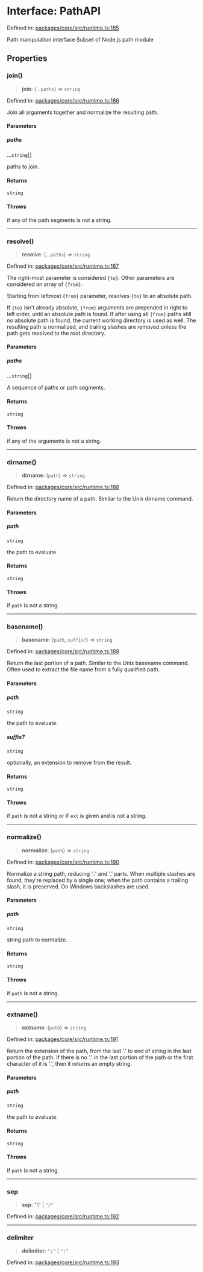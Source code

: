 # Interface: PathAPI

Defined in: [packages/core/src/runtime.ts:185](https://github.com/vdeantoni/unblessed/blob/alpha/packages/core/src/runtime.ts#L185)

Path manipulation interface
Subset of Node.js path module

## Properties

### join()

> **join**: (...`paths`) => `string`

Defined in: [packages/core/src/runtime.ts:186](https://github.com/vdeantoni/unblessed/blob/alpha/packages/core/src/runtime.ts#L186)

Join all arguments together and normalize the resulting path.

#### Parameters

##### paths

...`string`[]

paths to join.

#### Returns

`string`

#### Throws

if any of the path segments is not a string.

---

### resolve()

> **resolve**: (...`paths`) => `string`

Defined in: [packages/core/src/runtime.ts:187](https://github.com/vdeantoni/unblessed/blob/alpha/packages/core/src/runtime.ts#L187)

The right-most parameter is considered `{to}`. Other parameters are considered an array of `{from}`.

Starting from leftmost `{from}` parameter, resolves `{to}` to an absolute path.

If `{to}` isn't already absolute, `{from}` arguments are prepended in right to left order,
until an absolute path is found. If after using all `{from}` paths still no absolute path is found,
the current working directory is used as well. The resulting path is normalized,
and trailing slashes are removed unless the path gets resolved to the root directory.

#### Parameters

##### paths

...`string`[]

A sequence of paths or path segments.

#### Returns

`string`

#### Throws

if any of the arguments is not a string.

---

### dirname()

> **dirname**: (`path`) => `string`

Defined in: [packages/core/src/runtime.ts:188](https://github.com/vdeantoni/unblessed/blob/alpha/packages/core/src/runtime.ts#L188)

Return the directory name of a path. Similar to the Unix dirname command.

#### Parameters

##### path

`string`

the path to evaluate.

#### Returns

`string`

#### Throws

if `path` is not a string.

---

### basename()

> **basename**: (`path`, `suffix?`) => `string`

Defined in: [packages/core/src/runtime.ts:189](https://github.com/vdeantoni/unblessed/blob/alpha/packages/core/src/runtime.ts#L189)

Return the last portion of a path. Similar to the Unix basename command.
Often used to extract the file name from a fully qualified path.

#### Parameters

##### path

`string`

the path to evaluate.

##### suffix?

`string`

optionally, an extension to remove from the result.

#### Returns

`string`

#### Throws

if `path` is not a string or if `ext` is given and is not a string.

---

### normalize()

> **normalize**: (`path`) => `string`

Defined in: [packages/core/src/runtime.ts:190](https://github.com/vdeantoni/unblessed/blob/alpha/packages/core/src/runtime.ts#L190)

Normalize a string path, reducing '..' and '.' parts.
When multiple slashes are found, they're replaced by a single one; when the path contains a trailing slash, it is preserved. On Windows backslashes are used.

#### Parameters

##### path

`string`

string path to normalize.

#### Returns

`string`

#### Throws

if `path` is not a string.

---

### extname()

> **extname**: (`path`) => `string`

Defined in: [packages/core/src/runtime.ts:191](https://github.com/vdeantoni/unblessed/blob/alpha/packages/core/src/runtime.ts#L191)

Return the extension of the path, from the last '.' to end of string in the last portion of the path.
If there is no '.' in the last portion of the path or the first character of it is '.', then it returns an empty string.

#### Parameters

##### path

`string`

the path to evaluate.

#### Returns

`string`

#### Throws

if `path` is not a string.

---

### sep

> **sep**: "\\" \| `"/"`

Defined in: [packages/core/src/runtime.ts:192](https://github.com/vdeantoni/unblessed/blob/alpha/packages/core/src/runtime.ts#L192)

---

### delimiter

> **delimiter**: `";"` \| `":"`

Defined in: [packages/core/src/runtime.ts:193](https://github.com/vdeantoni/unblessed/blob/alpha/packages/core/src/runtime.ts#L193)

